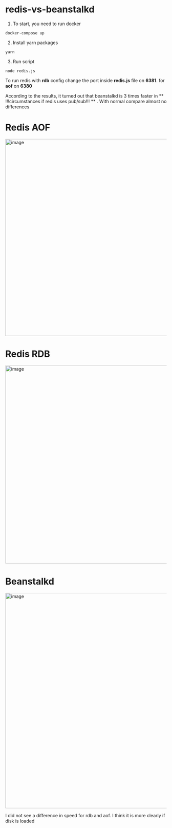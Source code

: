 # redis-vs-beanstalkd

1. To start, you need to run docker

```
docker-compose up
```

2. Install yarn packages

```
yarn
```

3. Run script

```
node redis.js
```

To run redis with **rdb** config change the port inside **redis.js** file on **6381**. for **aof** on **6380**

According to the results, it turned out that beanstalkd is 3 times faster in ** !!!circumstances if redis uses pub/sub!!! ** . With normal compare almost no differences 

# **Redis AOF**

<img width="614" alt="image" src="https://github.com/danylboiko95/redis-vs-beanstalkd/assets/44903844/097cbeba-2594-4aa5-9e3f-837277075417">

# **Redis RDB**

<img width="617" alt="image" src="https://github.com/danylboiko95/redis-vs-beanstalkd/assets/44903844/100fae91-f2b0-41bc-8041-90f889ff213f">

# **Beanstalkd**

<img width="671" alt="image" src="https://github.com/danylboiko95/redis-vs-beanstalkd/assets/44903844/688fe20f-9a6e-411a-b625-a215ff3413bf">



I did not see a difference in speed for rdb and aof. I think it is more clearly if disk is loaded
